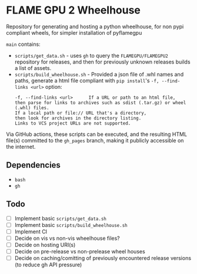 # FLAME GPU 2 Wheelhouse

Repository for generating and hosting a python wheelhouse, for non pypi compliant wheels, for simpler installation of pyflamegpu

`main` contains:

+ `scripts/get_data.sh` - uses `gh` to query the `FLAMEGPU/FLAMEGPU2` repository for releases, and then for previously unknown releases builds a list of assets. 
+ `scripts/build_wheelhouse.sh` - Provided a json file of .whl names and paths, generate a html file compliant with `pip install`'s `-f, --find-links <url>` option:
    ```
    -f, --find-links <url>      If a URL or path to an html file, 
    then parse for links to archives such as sdist (.tar.gz) or wheel (.whl) files. 
    If a local path or file:// URL that's a directory, 
    then look for archives in the directory listing.
    Links to VCS project URLs are not supported.
    ```

Via GitHub actions, these scripts can be executed, and the resulting HTML file(s) committed to the `gh_pages` branch, making it publicly accessible on the internet.

## Dependencies

+ `bash`
+ `gh`

## Todo 

+ [ ] Implement basic `scripts/get_data.sh`
+ [ ] Implement basic `scripts/build_wheelhouse.sh`
+ [ ] Implement CI
+ [ ] Decide on vis vs non-vis wheelhouse files?
+ [ ] Decide on hosting URI(s)
+ [ ] Decide on pre-release vs non-prelease wheel houses
+ [ ] Decide on caching/comitting of previously encountered release versions (to reduce gh API pressure)